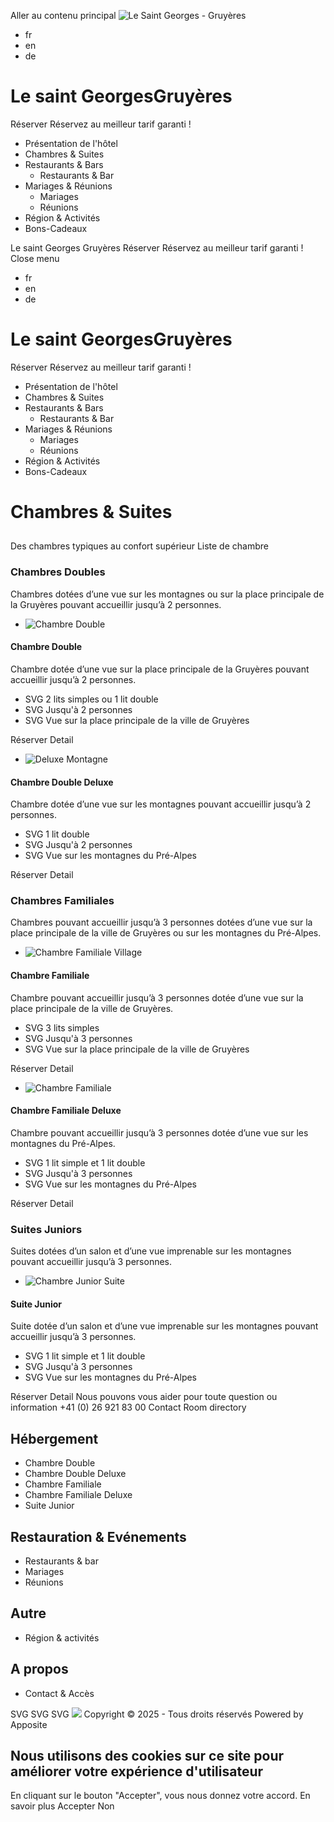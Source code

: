 Aller au contenu principal 
![Le Saint Georges - Gruyères](https://www.lesaintgeorges.ch/sites/lesaintgeorges.ch/themes/apptheme/logo.png)
  * fr
  * en
  * de


#  Le saint GeorgesGruyères
Réserver Réservez au meilleur tarif garanti !
  * Présentation de l'hôtel
  * Chambres & Suites
  * Restaurants & Bars
    * Restaurants & Bar
  * Mariages & Réunions
    * Mariages
    * Réunions
  * Région & Activités
  * Bons-Cadeaux


Le saint Georges
Gruyères
Réserver Réservez au meilleur tarif garanti !
Close menu
  * fr
  * en
  * de


#  Le saint GeorgesGruyères
Réserver Réservez au meilleur tarif garanti !
  * Présentation de l'hôtel
  * Chambres & Suites
  * Restaurants & Bars
    * Restaurants & Bar
  * Mariages & Réunions
    * Mariages
    * Réunions
  * Région & Activités
  * Bons-Cadeaux


# Chambres & Suites
## 
Des chambres typiques au confort supérieur
Liste de chambre 
### Chambres Doubles
Chambres dotées d’une vue sur les montagnes ou sur la place principale de la Gruyères pouvant accueillir jusqu’à 2 personnes.
  * ![Chambre Double](https://www.lesaintgeorges.ch/sites/lesaintgeorges.ch/files/styles/room_picture_list/public/2024-06/Chambre%20Double%20n%C2%B07.jpg?h=a141e9ea&itok=MORsfhof)


#### Chambre Double
Chambre dotée d’une vue sur la place principale de la Gruyères pouvant accueillir jusqu’à 2 personnes.
  * SVG
2 lits simples ou 1 lit double
  * SVG
Jusqu'à 2 personnes
  * SVG
Vue sur la place principale de la ville de Gruyères


Réserver  Detail
  * ![Deluxe Montagne](https://www.lesaintgeorges.ch/sites/lesaintgeorges.ch/files/styles/room_picture_list/public/2024-06/Deluxe%20Montagne.jpg?h=a141e9ea&itok=ucgtAHqP)


#### Chambre Double Deluxe
Chambre dotée d’une vue sur les montagnes pouvant accueillir jusqu’à 2 personnes.
  * SVG
1 lit double
  * SVG
Jusqu'à 2 personnes
  * SVG
Vue sur les montagnes du Pré-Alpes


Réserver  Detail
### Chambres Familiales
Chambres pouvant accueillir jusqu’à 3 personnes dotées d’une vue sur la place principale de la ville de Gruyères ou sur les montagnes du Pré-Alpes.
  * ![Chambre Familiale Village ](https://www.lesaintgeorges.ch/sites/lesaintgeorges.ch/files/styles/room_picture_list/public/2024-10/Chambre%20Familiale%20Village.jpg?h=a1e1a043&itok=p8WOHCEj)


#### Chambre Familiale
Chambre pouvant accueillir jusqu’à 3 personnes dotée d’une vue sur la place principale de la ville de Gruyères.
  * SVG
3 lits simples
  * SVG
Jusqu'à 3 personnes
  * SVG
Vue sur la place principale de la ville de Gruyères


Réserver  Detail
  * ![Chambre Familiale ](https://www.lesaintgeorges.ch/sites/lesaintgeorges.ch/files/styles/room_picture_list/public/2024-06/Chambre%20Familiale%20montagne.jpg?h=a141e9ea&itok=3m3inyme)


#### Chambre Familiale Deluxe
Chambre pouvant accueillir jusqu’à 3 personnes dotée d’une vue sur les montagnes du Pré-Alpes.
  * SVG
1 lit simple et 1 lit double
  * SVG
Jusqu'à 3 personnes
  * SVG
Vue sur les montagnes du Pré-Alpes


Réserver  Detail
### Suites Juniors
Suites dotées d’un salon et d’une vue imprenable sur les montagnes pouvant accueillir jusqu’à 3 personnes.
  * ![Chambre Junior Suite ](https://www.lesaintgeorges.ch/sites/lesaintgeorges.ch/files/styles/room_picture_list/public/2024-06/Chambre%20Junior%20Suite.JPG?h=a141e9ea&itok=w9T8dg9b)


#### Suite Junior
Suite dotée d’un salon et d’une vue imprenable sur les montagnes pouvant accueillir jusqu’à 3 personnes. 
  * SVG
1 lit simple et 1 lit double
  * SVG
Jusqu'à 3 personnes
  * SVG
Vue sur les montagnes du Pré-Alpes


Réserver  Detail
Nous pouvons vous aider pour toute question ou information
+41 (0) 26 921 83 00​ Contact 
Room directory
## Hébergement
  * Chambre Double
  * Chambre Double Deluxe
  * Chambre Familiale
  * Chambre Familiale Deluxe
  * Suite Junior


## Restauration & Evénements
  * Restaurants & bar
  * Mariages
  * Réunions


## Autre
  * Région & activités


## A propos
  * Contact & Accès


SVG
SVG
SVG
![](https://www.lesaintgeorges.ch/sites/lesaintgeorges.ch/themes/apptheme/logo_footer.png)
Copyright © 2025 - Tous droits réservés
Powered by Apposite
## Nous utilisons des cookies sur ce site pour améliorer votre expérience d'utilisateur
En cliquant sur le bouton "Accepter", vous nous donnez votre accord.
En savoir plus
Accepter Non
